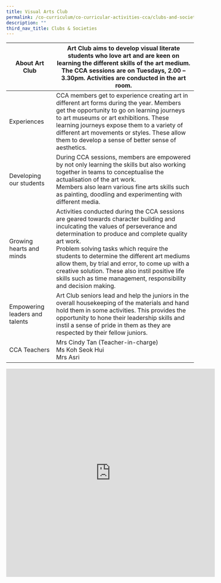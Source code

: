 ```yaml
---
title: Visual Arts Club
permalink: /co-curriculum/co-curricular-activities-cca/clubs-and-societies/visual-arts-club/
description: ""
third_nav_title: Clubs & Societies
---
```

<table class="tg">
<thead>
  <tr>
    <th class="tg-dafn">About Art Club</th>
    <th class="tg-u05r">Art Club aims to develop visual literate students who love art and are keen on learning the different skills of the art medium. The CCA sessions are on Tuesdays, 2.00 – 3.30pm. Activities are conducted in the art room.</th>
  </tr>
</thead>
<tbody>
  <tr>
    <td class="tg-dafn">Experiences</td>
    <td class="tg-u05r">CCA members get to experience creating art in different art forms during the year.  Members get the opportunity to go on learning journeys to art museums or art exhibitions.  These learning journeys expose them to a variety of different art movements or styles.  These allow them to develop a sense of better sense of aesthetics. </td>
  </tr>
  <tr>
    <td class="tg-dafn">Developing our students</td>
    <td class="tg-u05r">During CCA sessions, members are empowered by not only learning the skills but also working together in teams to conceptualise the actualisation of the art work. <br>Members also learn various fine arts skills such as painting, doodling and experimenting with different media.</td>
  </tr>
  <tr>
    <td class="tg-dafn">Growing hearts and minds</td>
    <td class="tg-u05r">Activities conducted during the CCA sessions are geared towards character building and inculcating the values of perseverance and determination to produce and complete quality art work.  <br>Problem solving tasks which require the students to determine the different art mediums allow them, by trial and error, to come up with a  creative solution.  These also instil positive life skills such as time management, responsibility and decision making.  </td>
  </tr>
  <tr>
    <td class="tg-dafn">Empowering leaders and talents</td>
    <td class="tg-u05r">Art Club seniors lead and help the juniors in the overall housekeeping of the materials and hand hold them in some activities. This provides the opportunity to hone their leadership skills and instil a sense of pride in them as they are respected by their fellow juniors.</td>
  </tr>
  <tr>
    <td class="tg-dafn">CCA Teachers</td>
    <td class="tg-u05r">Mrs Cindy Tan (Teacher-in-charge)<br>Ms Koh Seok Hui<br>Mrs Asri</td>
  </tr>
</tbody>
</table>

<iframe allowfullscreen="true" height="560" width="560" frameborder="0" src="https://docs.google.com/presentation/d/e/2PACX-1vQx_TSUWqv4B5L02RbjvYbfLpQm7undivi9Jqnuy3_uVkVULhmBJP7Ue3QF6kb5zis5H8O0hqSGIA0H/embed?start=true&amp;loop=true&amp;delayms=3000"></iframe>